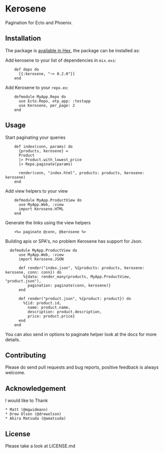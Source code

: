 # Kerosene

Pagination for Ecto and Phoenix.


## Installation

The package is [available in Hex](https://hex.pm/packages/kerosene), the package can be installed as:

  Add kerosene to your list of dependencies in `mix.exs`:

        def deps do
          [{:kerosene, "~> 0.2.0"}]
        end

  Add Kerosene to your `repo.ex`:

        defmodule MyApp.Repo do
          use Ecto.Repo, otp_app: :testapp
          use Kerosene, per_page: 2
        end

## Usage
  Start paginating your queries 

        def index(conn, params) do
          {products, kerosene} = 
          Product
          |> Product.with_lowest_price
          |> Repo.paginate(params)

          render(conn, "index.html", products: products, kerosene: kerosene)
        end

  Add view helpers to your view 

        defmodule MyApp.ProductView do
          use MyApp.Web, :view
          import Kerosene.HTML
        end

  Generate the links using the view helpers

        <%= paginate @conn, @kerosene %>

  Building apis or SPA's, no problem Kerosene has support for Json.

      defmodule MyApp.ProductView do
          use MyApp.Web, :view
          import Kerosene.JSON

          def render("index.json", %{products: products, kerosene: kerosene, conn: conn}) do
            %{data: render_many(products, MyApp.ProductView, "product.json"),
              pagination: paginate(conn, kerosene)}
          end

          def render("product.json", %{product: product}) do
            %{id: product.id,
              name: product.name,
              description: product.description,
              price: product.price}
          end
        end


  You can also send in options to paginate helper look at the docs for more details.

## Contributing
	
Please do send pull requests and bug reports, positive feedback is always welcome.


## Acknowledgement

I would like to Thank

    * Matt (@mgwidmann)
    * Drew Olson (@drewolson)
    * Akira Matsuda (@amatsuda)

## License

Please take a look at LICENSE.md

